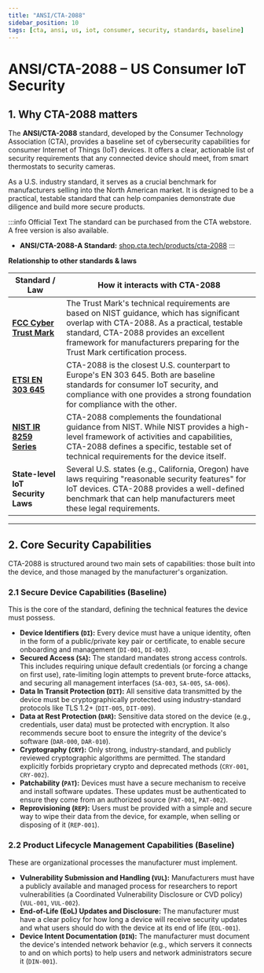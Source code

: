 ```yaml
---
title: "ANSI/CTA-2088"
sidebar_position: 10
tags: [cta, ansi, us, iot, consumer, security, standards, baseline]
---
```

# ANSI/CTA-2088 – US Consumer IoT Security

## 1. Why CTA-2088 matters

The **ANSI/CTA-2088** standard, developed by the Consumer Technology Association (CTA), provides a baseline set of cybersecurity capabilities for consumer Internet of Things (IoT) devices. It offers a clear, actionable list of security requirements that any connected device should meet, from smart thermostats to security cameras.

As a U.S. industry standard, it serves as a crucial benchmark for manufacturers selling into the North American market. It is designed to be a practical, testable standard that can help companies demonstrate due diligence and build more secure products.

:::info Official Text
The standard can be purchased from the CTA webstore. A free version is also available.

- **ANSI/CTA-2088-A Standard:** [shop.cta.tech/products/cta-2088][cta2088_std]
:::

**Relationship to other standards & laws**

| Standard / Law | How it interacts with CTA-2088 |
|---|---|
| **[FCC Cyber Trust Mark](./fcc-cyber-trust-mark-overview.md)** | The Trust Mark's technical requirements are based on NIST guidance, which has significant overlap with CTA-2088. As a practical, testable standard, CTA-2088 provides an excellent framework for manufacturers preparing for the Trust Mark certification process. |
| **[ETSI EN 303 645](./en303645-overview.md)** | CTA-2088 is the closest U.S. counterpart to Europe's EN 303 645. Both are baseline standards for consumer IoT security, and compliance with one provides a strong foundation for compliance with the other. |
| **[NIST IR 8259 Series](./nistir8259-overview.md)** | CTA-2088 complements the foundational guidance from NIST. While NIST provides a high-level framework of activities and capabilities, CTA-2088 defines a specific, testable set of technical requirements for the device itself. |
| **State-level IoT Security Laws** | Several U.S. states (e.g., California, Oregon) have laws requiring "reasonable security features" for IoT devices. CTA-2088 provides a well-defined benchmark that can help manufacturers meet these legal requirements. |

---

## 2. Core Security Capabilities

CTA-2088 is structured around two main sets of capabilities: those built into the device, and those managed by the manufacturer's organization.

### 2.1 Secure Device Capabilities (Baseline)

This is the core of the standard, defining the technical features the device must possess.

-   **Device Identifiers (`DI`):** Every device must have a unique identity, often in the form of a public/private key pair or certificate, to enable secure onboarding and management (`DI-001`, `DI-003`).
-   **Secured Access (`SA`):** The standard mandates strong access controls. This includes requiring unique default credentials (or forcing a change on first use), rate-limiting login attempts to prevent brute-force attacks, and securing all management interfaces (`SA-003`, `SA-005`, `SA-006`).
-   **Data In Transit Protection (`DIT`):** All sensitive data transmitted by the device must be cryptographically protected using industry-standard protocols like TLS 1.2+ (`DIT-005`, `DIT-009`).
-   **Data at Rest Protection (`DAR`):** Sensitive data stored on the device (e.g., credentials, user data) must be protected with encryption. It also recommends secure boot to ensure the integrity of the device's software (`DAR-000`, `DAR-010`).
-   **Cryptography (`CRY`):** Only strong, industry-standard, and publicly reviewed cryptographic algorithms are permitted. The standard explicitly forbids proprietary crypto and deprecated methods (`CRY-001`, `CRY-002`).
-   **Patchability (`PAT`):** Devices must have a secure mechanism to receive and install software updates. These updates must be authenticated to ensure they come from an authorized source (`PAT-001`, `PAT-002`).
-   **Reprovisioning (`REP`):** Users must be provided with a simple and secure way to wipe their data from the device, for example, when selling or disposing of it (`REP-001`).

### 2.2 Product Lifecycle Management Capabilities (Baseline)

These are organizational processes the manufacturer must implement.

-   **Vulnerability Submission and Handling (`VUL`):** Manufacturers must have a publicly available and managed process for researchers to report vulnerabilities (a Coordinated Vulnerability Disclosure or CVD policy) (`VUL-001`, `VUL-002`).
-   **End-of-Life (EoL) Updates and Disclosure:** The manufacturer must have a clear policy for how long a device will receive security updates and what users should do with the device at its end of life (`EOL-001`).
-   **Device Intent Documentation (`DIN`):** The manufacturer must document the device's intended network behavior (e.g., which servers it connects to and on which ports) to help users and network administrators secure it (`DIN-001`).

<!-- Citations -->
[cta2088_std]: https://shop.cta.tech/products/cta-2088 "ANSI/CTA-2088-A Standard" 
